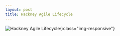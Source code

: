 ```yaml
---
layout: post
title: Hackney Agile Lifecycle
---
```

![Hackney Agile Lifecycle](../images/images1.png){:class="img-responsive"}

